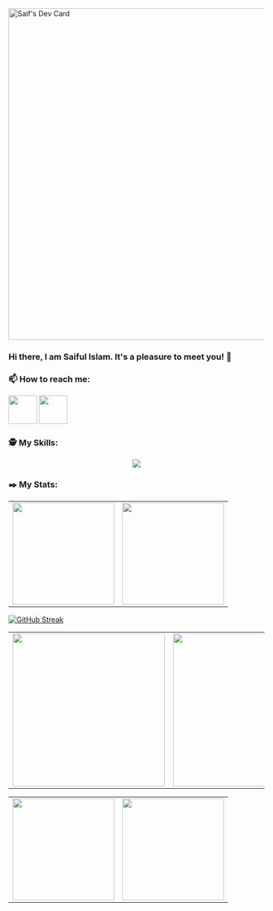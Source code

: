 <a href="https://app.daily.dev/saif42"><img src="https://api.daily.dev/devcards/v2/js6iSJLgjfA4EJT4XElRy.png?type=wide&r=3fv" width="652" alt="Saif's Dev Card"/></a>
### Hi there, I am Saiful Islam. It's a pleasure to meet you! 👋

### 📫 How to reach me:
 *[<img src="https://i.ibb.co/P1LRSGV/icons8-linkedin-48.png" width="56" height="" />](https://www.linkedin.com/in/saaiful-islam)* *[<img src="https://i.ibb.co/YLRGC3g/fb.png" width="56" height="" />](https://www.facebook.com/saif.alislam.3388630)*


### 🕵 My Skills: 
<p align="center">
  <a href="https://skillicons.dev">
    <img src="https://skillicons.dev/icons?i=js,ts,c,react,remix,nextjs,express,nodejs,jest,mongo,redux,tailwind,firebase,postman,pnpm,npm,notion" />
  </a>
</p>



### ✒️  My Stats: 
<table cellpadding="0">
  <tr style="padding: 0">
    <!-- GitHub Stats Card -->  
    <td valign="top"><img height="200" src="http://github-profile-summary-cards.vercel.app/api/cards/profile-details?username=wolfiee42&theme=blueberry"/></td>
    <!-- GitHub Top Language Card -->
    <td valign="top"><img height="200" src="http://github-profile-summary-cards.vercel.app/api/cards/stats?username=wolfiee42&theme=blueberry"/></td>
  </tr>
</table>

[![GitHub Streak](https://github-readme-streak-stats.herokuapp.com?user=wolfiee_42&theme=shadow-blue&date_format=j%20M%5B%20Y%5D&card_width=900)](https://git.io/streak-stats)

<table cellpadding="0">
  <tr style="padding: 0">
    <!-- GitHub Stats Card -->  
    <td valign="top"><img height="300" width="300" src="https://api.githubtrends.io/user/svg/wolfiee42/repos?time_range=six_months&theme=dark"/></td>
    <!-- GitHub Top Language Card -->
    <td valign="top"><img height="300" src="http://github-profile-summary-cards.vercel.app/api/cards/productive-time?username=wolfiee42&theme=blueberry&utcOffset=8"/></td>
  </tr>
</table>

<table cellpadding="0">
  <tr style="padding: 0">
    <!-- GitHub Stats Card -->  
    <td valign="top"><img height="200" src="https://github-readme-stats.vercel.app/api?username=wolfiee42&count_private=true&show_icons=true&theme=tokyonight&hide_border=true&custom_title=My%20GitHub%20Stats"/></td>
    <!-- GitHub Top Language Card -->
    <td valign="top"><img height="200" src="https://github-readme-stats.vercel.app/api/top-langs/?username=wolfiee42&langs_count=6&layout=compact&theme=tokyonight&hide_border=true&hide=HTML&custom_title=Top%20Languages"/></td>
  </tr>
</table>
